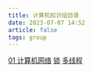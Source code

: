 ```yaml
---
title: 计算机知识组目录
date: 2023-07-07 14:52
article: false
tags: group
---
```


[01 计算机网络](01%20计算机网络)
[锁](锁)
[多线程](多线程)